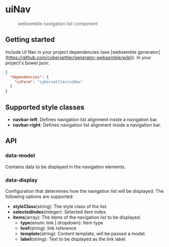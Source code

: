 # uiNav

> websemble navigation list component

## Getting started

Include UI Nav in your project dependencies
(see [websemble generator]
  (https://github.com/cybersettler/generator-websemble/wiki)).
In your project's bower.json:

```json
{
  "dependencies": {
    "uiForm": "cybersettler/uiNav"
  }
}
```

## Supported style classes

* __navbar-left__: Defines navigation list alignment
inside a navigation bar.
* __navbar-right__: Defines navigation list alignment
inside a navigation bar.

## API

### data-model

Contains data to be displayed in the navigation elements.

### data-display

Configuration that determines how the navigation list
will be displayed. The following options are
supported:

* __styleClass__(string): The style class of the
list.
* __selectedIndex__(integer): Selected item index.
* __items__(array): The items of the navigation list
to be displayed.
    * __type__(enum: link | dropdown): Item type
    * __href__(string): link reference
    * __template__(string): Content template,
    will be passed a model.
    * __label__(string): Text to be displayed as
    the link label.
